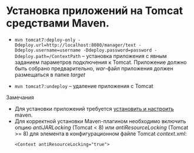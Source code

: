 # Установка приложений на Tomcat средствами Maven.
- `mvn tomcat7:deploy-only -Ddeploy.url=http://localhost:8080/manager/text -Ddeploy.username=username -Ddeploy.password=password -Ddeploy.path=/ContextPath` – установка приложения с явным заданием параметров подключения к Tomcat. 
Приложение должно быть собрано предварительно, *war*-файл приложения должен размещаться в папке *target*

- `mvn tomcat7:undeploy` – удаление приложения с Tomcat

Замечания
- Для установки приложений требуется [установить и настроить](maven-installation.md) maven.
- Для корректной установки Maven-плагином необходимо включить опцию *antiJARLocking* (Tomcat < 8) или *antiResourceLocking* (Tomcat >= 8) для элемента *<Context>* в конфигурационном файле Tomcat *context.xml*: 
    ```
    <Context antiResourceLocking="true">
    ```
